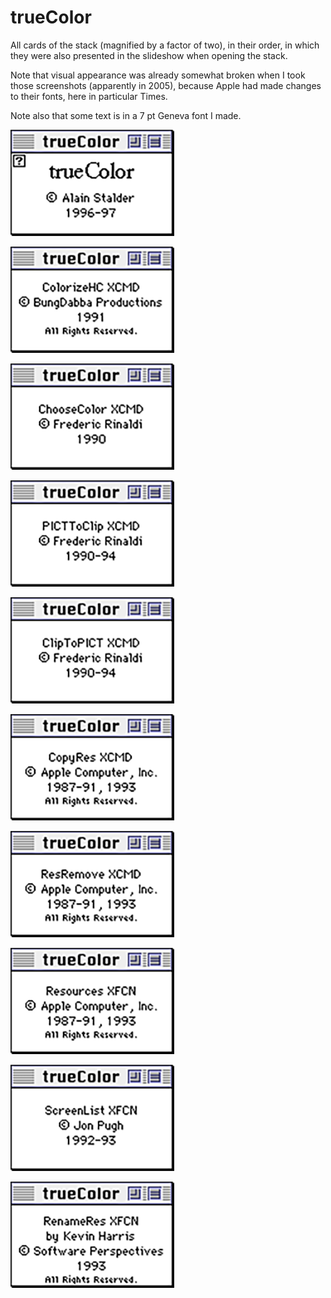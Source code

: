 # trueColor

All cards of the stack (magnified by a factor of two),
in their order,
in which they were also presented in the slideshow
when opening the stack.

Note that visual appearance was already somewhat broken when
I took those screenshots (apparently in 2005),
because Apple had made changes to their fonts,
here in particular Times.

Note also that some text is in a 7 pt Geneva font I made.

![image](cards/trueColor1.png)

![image](cards/trueColor2.png)

![image](cards/trueColor3.png)

![image](cards/trueColor4.png)

![image](cards/trueColor5.png)

![image](cards/trueColor6.png)

![image](cards/trueColor7.png)

![image](cards/trueColor8.png)

![image](cards/trueColor9.png)

![image](cards/trueColor10.png)

